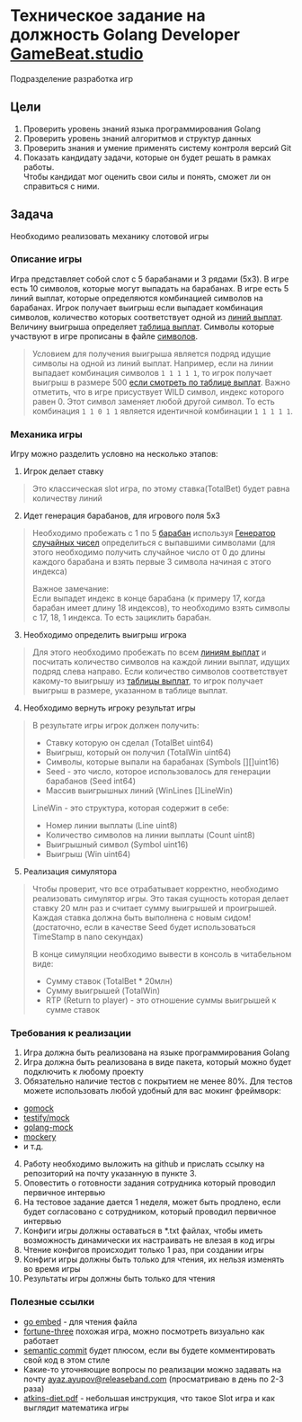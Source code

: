 # Техническое задание на должность Golang Developer [GameBeat.studio](https://gamebeat.studio/)

Подразделение разработка игр

## Цели
1) Проверить уровень знаний языка программирования Golang
2) Проверить уровень знаний алгоритмов и структур данных
3) Проверить знания и умение применять систему контроля версий Git
4) Показать кандидату задачи, которые он будет решать в рамках работы.  
Чтобы кандидат мог оценить свои силы и понять, сможет ли он справиться с ними.


## Задача
Необходимо реализовать механику слотовой игры

### Описание игры
Игра представляет собой слот с 5 барабанами и 3 рядами (5x3).
В игре есть 10 символов, которые могут выпадать на барабанах.
В игре есть 5 линий выплат, которые определяются комбинацией символов на барабанах.
Игрок получает выигрыш если выпадает комбинация символов,
количество которых соответствует одной из [линий выплат](./internal/lines/lines.txt). 
Величину выигрыша определяет [таблица выплат](./internal/paytable/pay_table.txt).
Символы которые участвуют в игре прописаны в файле [символов](./internal/symbols/symbols.txt).

> Условием для получения выигрыша является подряд идущие символы на одной из линий выплат.
> Например, если на линии выпадает комбинация символов `1 1 1 1 1`,
> то игрок получает выигрыш в размере 500 [если смотреть по таблице выплат](./internal/paytable/pay_table.txt).
> Важно отметить, что в игре присуствует WILD символ, индекс которого равен 0.
> Этот символ заменяет любой другой символ. То есть комбинация `1 1 0 1 1`
является идентичной комбинации `1 1 1 1 1`.

### Механика игры
Игру можно разделить условно на несколько этапов:

1) Игрок делает ставку
> Это классическая slot игра, по этому ставка(TotalBet) будет равна количеству линий

2) Идет генерация барабанов, для игрового поля 5x3
> Необходимо пробежать с 1 по 5 [барабан](./internal/symbols/symbols.txt) используя
> [Генератор случайных чисел](./internal/rng/mercer.go) 
> определиться с выпавшими символами 
> (для этого необходимо получить случайное число от 0 до длины каждого
> барабана и взять первые 3 символа начиная с этого индекса)
>
> Важное замечание:  
> Если выпадет индекс в конце барабана (к примеру 17, когда барабан имеет длину 18 индексов),
> то необходимо взять символы с 17, 18, 1 индекса. То есть зациклить барабан. 

3) Необходимо определить выигрыш игрока
> Для этого необходимо пробежать по всем [линиям выплат](./internal/lines/lines.txt)
> и посчитать количество символов на каждой линии выплат, идущих подряд слева направо.
> Если количество символов соответствует какому-то выигрышу из [таблицы выплат](./internal/paytable/pay_table.txt),
> то игрок получает выигрыш в размере, указанном в таблице выплат.
> 

4) Необходимо вернуть игроку результат игры
> В результате игры игрок должен получить:
> - Ставку которую он сделал (TotalBet uint64)
> - Выигрыш, который он получил (TotalWin uint64)
> - Символы, которые выпали на барабанах (Symbols [][]uint16)
> - Seed - это число, которое использовалось для генерации барабанов (Seed int64)
> - Массив выигрышных линий (WinLines []LineWin)
> 
> LineWin - это структура, которая содержит в себе:
> - Номер линии выплаты (Line uint8)
> - Количество символов на линии выплаты (Count uint8)
> - Выигрышный символ (Symbol uint16)
> - Выигрыш (Win uint64)


5) Реализация симулятора
> Чтобы проверит, что все отрабатывает корректно, необходимо реализовать симулятор игры.
> Это такая сущность которая делает ставку 20 млн раз и считает сумму выигрышей и проигрышей.
> Каждая ставка должна быть выполнена с новым сидом!
>(достаточно, если в качестве Seed будет использоваться TimeStamp в nano секундах)
> 
> В конце симуляции необходимо вывести в консоль в читабельном виде:
> - Сумму ставок (TotalBet * 20млн)
> - Сумму выигрышей (TotalWin)
> - RTP (Return to player) - это отношение суммы выигрышей к сумме ставок

### Требования к реализации
1) Игра должна быть реализована на языке программирования Golang
2) Игра должна быть реализована в виде пакета, который можно будет подключить к любому проекту
3) Обязательно наличие тестов с покрытием не менее 80%. Для тестов можете использовать любой удобный для вас мокинг фреймворк:
* [gomock](https://github.com/golang/mock)
* [testify/mock](https://github.com/stretchr/testify)
* [golang-mock](https://pkg.go.dev/github.com/stretchr/testify/mock)
* [mockery](https://github.com/vektra/mockery)
* и т.д.
4) Работу необходимо выложить на github и прислать ссылку на репозиторий на почту указанную в пункте 3.
5) Оповестить о готовности задания сотрудника который проводил первичное интервью
6) На тестовое задание дается 1 неделя, может быть продлено, если будет согласовано с сотрудником, который проводил первичное интервью
7) Конфиги игры должны оставаться в *.txt файлах, чтобы иметь возможность динамически их настраивать не влезая в код игры
8) Чтение конфигов происходит только 1 раз, при создании игры
9) Конфиги игры должны быть только для чтения, их нельзя изменять во время игры
10) Результаты игры должны быть только для чтения


### Полезные ссылки
* [go embed](https://pkg.go.dev/embed) - для чтения файла
* [fortune-three](https://avocado.prod.gamebeat.cloud/gamebeat/?game=fortune_three&home=https://gamebeat.studio/&clientType=mobile) 
похожая игра, можно посмотреть визуально как работает
*  [semantic commit](https://gist.github.com/joshbuchea/6f47e86d2510bce28f8e7f42ae84c716)
будет плюсом, если вы будете комментировать свой код в этом стиле
* Какие-то уточняющие вопросы по реализации можно задавать на почту
ayaz.ayupov@releaseband.com (просматриваю в день по 2-3 раза)
* [atkins-diet.pdf](./atkins-diet.pdf) - небольшая инструкция, что такое Slot игра и как выглядит математика игры